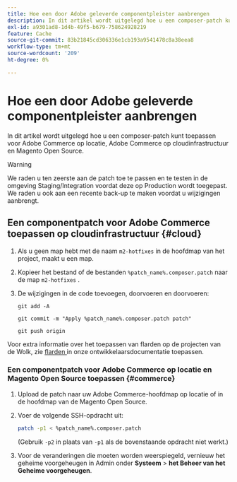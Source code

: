 ```yaml
---
title: Hoe een door Adobe geleverde componentpleister aanbrengen
description: In dit artikel wordt uitgelegd hoe u een composer-patch kunt toepassen voor Adobe Commerce op locatie, Adobe Commerce op cloudinfrastructuur en Magento Open Source.
exl-id: a9301ad8-1d4b-49f5-b679-758624928219
feature: Cache
source-git-commit: 83b21845cd306336e1cb193a9541478c8a38eea8
workflow-type: tm+mt
source-wordcount: '209'
ht-degree: 0%

---
```


# Hoe een door Adobe geleverde componentpleister aanbrengen

In dit artikel wordt uitgelegd hoe u een composer-patch kunt toepassen voor Adobe Commerce op locatie, Adobe Commerce op cloudinfrastructuur en Magento Open Source.

>[!WARNING]
>
>We raden u ten zeerste aan de patch toe te passen en te testen in de omgeving Staging/Integration voordat deze op Production wordt toegepast. We raden u ook aan een recente back-up te maken voordat u wijzigingen aanbrengt.

## Een componentpatch voor Adobe Commerce toepassen op cloudinfrastructuur {#cloud}

1. Als u geen map hebt met de naam `m2-hotfixes` in de hoofdmap van het project, maakt u een map.
1. Kopieer het bestand of de bestanden `%patch_name%.composer.patch` naar de map `m2-hotfixes` .
1. De wijzigingen in de code toevoegen, doorvoeren en doorvoeren:

   ```git
   git add -A
   ```

   ```git
   git commit -m "Apply %patch_name%.composer.patch patch"
   ```

   ```git
   git push origin
   ```

Voor extra informatie over het toepassen van flarden op de projecten van de Wolk, zie [ flarden ](https://devdocs.magento.com/cloud/project/project-patch.html) in onze ontwikkelaarsdocumentatie toepassen.

### Een componentpatch voor Adobe Commerce op locatie en Magento Open Source toepassen {#commerce}

1. Upload de patch naar uw Adobe Commerce-hoofdmap op locatie of in de hoofdmap van de Magento Open Source.
1. Voer de volgende SSH-opdracht uit:

   ```bash
   patch -p1 < %patch_name%.composer.patch
   ```

   (Gebruik `-p2` in plaats van `-p1` als de bovenstaande opdracht niet werkt.)

1. Voor de veranderingen die moeten worden weerspiegeld, vernieuw het geheime voorgeheugen in Admin onder **Systeem** > **het Beheer van het Geheime voorgeheugen**.
